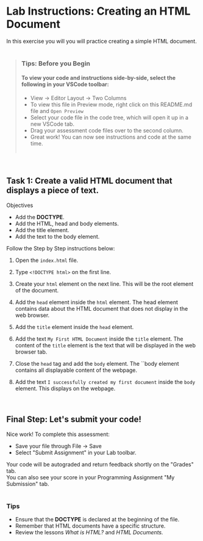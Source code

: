 # Lab Instructions: Creating an HTML Document

In this exercise you will you will practice creating a simple HTML document.<br><br>

> ### **Tips: Before you Begin**
> #### **To view your code and instructions side-by-side**, select the following in your VSCode toolbar:
> - View -> Editor Layout -> Two Columns
> - To view this file in Preview mode, right click on this README.md file and `Open Preview`
> - Select your code file in the code tree, which will open it up in a new VSCode tab.
> - Drag your assessment code files over to the second column.
> - Great work! You can now see instructions and code at the same time.
    <br><br>

<br>

## Task 1: Create a valid HTML document that displays a piece of text.

Objectives

- Add the **DOCTYPE**.
- Add the HTML, head and body elements.
- Add the title element.
- Add the text to the body element.

Follow the Step by Step instructions below:

1. Open the `index.html` file.

2. Type `<!DOCTYPE html>` on the first line.

3. Create your `html` element on the next line. This will be the root element of the document.

4. Add the `head` element inside the `html` element. The head element contains data about the HTML document that does
   not display in the web browser.

5. Add the `title` element inside the `head` element.

6. Add the text `My First HTML Document` inside the `title` element. The content of the `title` element is the text that
   will be displayed in the web browser tab.

7. Close the `head` tag and add the `body` element. The ``body element contains all displayable content of the webpage.

8. Add the text `I successfully created my first document` inside the `body` element. This displays on the webpage.

<br>

## Final Step: Let's submit your code!

Nice work! To complete this assessment:

- Save your file through File -> Save
- Select "Submit Assignment" in your Lab toolbar.

Your code will be autograded and return feedback shortly on the "Grades" tab.  
You can also see your score in your Programming Assignment "My Submission" tab.
<br> <br>

### Tips

* Ensure that the **DOCTYPE** is declared at the beginning of the file.
* Remember that HTML documents have a specific structure.
* Review the lessons *What is HTML?* and *HTML Documents.*

